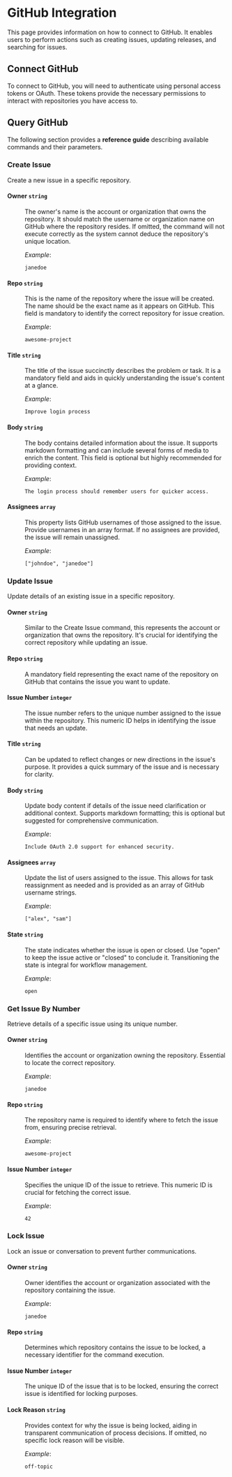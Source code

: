 # GitHub Integration

This page provides information on how to connect to GitHub. It enables users to perform actions such as creating issues, updating releases, and searching for issues.

## Connect GitHub

To connect to GitHub, you will need to authenticate using personal access tokens or OAuth. These tokens provide the necessary permissions to interact with repositories you have access to.

## Query GitHub

The following section provides a **reference guide** describing available commands and their parameters.



### Create Issue

Create a new issue in a specific repository.

#### Owner `string`

<dd>

The owner's name is the account or organization that owns the repository. It should match the username or organization name on GitHub where the repository resides. If omitted, the command will not execute correctly as the system cannot deduce the repository's unique location.

*Example*:

```
janedoe
```

</dd>

#### Repo `string`

<dd>

This is the name of the repository where the issue will be created. The name should be the exact name as it appears on GitHub. This field is mandatory to identify the correct repository for issue creation.

*Example*:

```
awesome-project
```

</dd>

#### Title `string`

<dd>

The title of the issue succinctly describes the problem or task. It is a mandatory field and aids in quickly understanding the issue's content at a glance.

*Example*:

```
Improve login process
```

</dd>

#### Body `string`

<dd>

The body contains detailed information about the issue. It supports markdown formatting and can include several forms of media to enrich the content. This field is optional but highly recommended for providing context.

*Example*:

```
The login process should remember users for quicker access.
```

</dd>

#### Assignees `array`

<dd>

This property lists GitHub usernames of those assigned to the issue. Provide usernames in an array format. If no assignees are provided, the issue will remain unassigned.

*Example*:

```
["johndoe", "janedoe"]
```

</dd>



### Update Issue

Update details of an existing issue in a specific repository.

#### Owner `string`

<dd>

Similar to the Create Issue command, this represents the account or organization that owns the repository. It's crucial for identifying the correct repository while updating an issue.


</dd>

#### Repo `string`

<dd>

A mandatory field representing the exact name of the repository on GitHub that contains the issue you want to update.



</dd>

#### Issue Number `integer`

<dd>

The issue number refers to the unique number assigned to the issue within the repository. This numeric ID helps in identifying the issue that needs an update.


</dd>

#### Title `string`

<dd>

Can be updated to reflect changes or new directions in the issue's purpose. It provides a quick summary of the issue and is necessary for clarity.



</dd>

#### Body `string`

<dd>

Update body content if details of the issue need clarification or additional context. Supports markdown formatting; this is optional but suggested for comprehensive communication.

*Example*:

```
Include OAuth 2.0 support for enhanced security.
```

</dd>

#### Assignees `array`

<dd>

Update the list of users assigned to the issue. This allows for task reassignment as needed and is provided as an array of GitHub username strings.

*Example*:

```
["alex", "sam"]
```

</dd>

#### State `string`

<dd>

The state indicates whether the issue is open or closed. Use "open" to keep the issue active or "closed" to conclude it. Transitioning the state is integral for workflow management.

*Example*:

```
open
```

</dd>



### Get Issue By Number

Retrieve details of a specific issue using its unique number.

#### Owner `string`

<dd>

Identifies the account or organization owning the repository. Essential to locate the correct repository.

*Example*:

```
janedoe
```

</dd>

#### Repo `string`

<dd>

The repository name is required to identify where to fetch the issue from, ensuring precise retrieval.

*Example*:

```
awesome-project
```

</dd>

#### Issue Number `integer`

<dd>

Specifies the unique ID of the issue to retrieve. This numeric ID is crucial for fetching the correct issue.

*Example*:

```
42
```

</dd>



### Lock Issue

Lock an issue or conversation to prevent further communications.

#### Owner `string`

<dd>

Owner identifies the account or organization associated with the repository containing the issue.

*Example*:

```
janedoe
```

</dd>

#### Repo `string`

<dd>

Determines which repository contains the issue to be locked, a necessary identifier for the command execution.


</dd>

#### Issue Number `integer`

<dd>

The unique ID of the issue that is to be locked, ensuring the correct issue is identified for locking purposes.

</dd>

#### Lock Reason `string`

<dd>

Provides context for why the issue is being locked, aiding in transparent communication of process decisions. If omitted, no specific lock reason will be visible.

*Example*:

```
off-topic
```

</dd>

